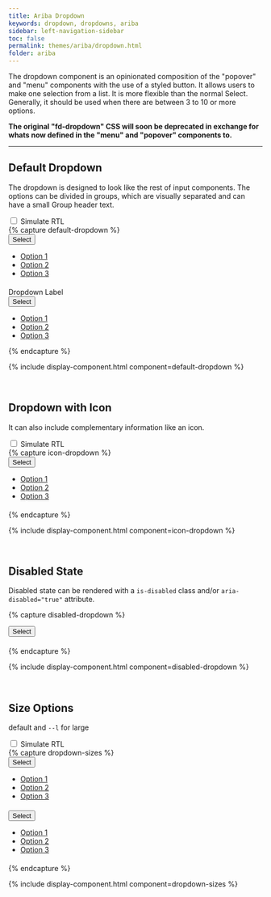 ```yaml
---
title: Ariba Dropdown
keywords: dropdown, dropdowns, ariba
sidebar: left-navigation-sidebar
toc: false
permalink: themes/ariba/dropdown.html
folder: ariba
---
```

<link rel="stylesheet" type="text/css" href="{{site.baseurl}}/css/theme/ariba/fundamental-ui-ariba-icons.css">

The dropdown component is an opinionated composition of the "popover" and "menu" components with the use of a styled button. It allows users to make one selection from a list. It is more flexible than the normal Select. Generally, it should be used when there are between 3 to 10 or more options.

<b>The original "fd-dropdown" CSS will soon be deprecated in exchange for whats now defined in the "menu" and "popover" components to.</b>

<hr />

## Default Dropdown

The dropdown is designed to look like the rest of input components. The options can be divided in groups, which are visually separated and can have a small Group header text.

<style type="text/css">
.fd-popover {
    margin: 0 0 20px 0;
}
.fd-popover:last-child {
    margin-bottom: 0;
}
.docs-component .fd-dropdown {
    margin-right: 0px;
}
</style>
<div>
    <label class="fd-form__label " for="ImBw455111">
        <span class="fd-toggle fd-toggle--xxs fd-form__control">
            <input type="checkbox" name="" value="" id="ImBw455111" class="toggle-rtl" aria-controls="rtl-contianer-b-dd">
            <span class="fd-toggle__switch" role="presentation"></span>
        </span>
        Simulate RTL
    </label>  
</div>
<div id='rtl-contianer-b-dd'>
{% capture default-dropdown %}
<div class="fd-popover fd-dropdown">
    <div class="fd-popover__control">
        <button class="fd-dropdown__control fd-button--toolbar" aria-controls="PMiPS427" aria-expanded="false" aria-haspopup="true">
            Select
        </button>
    </div>
    <div class="fd-popover__body" aria-hidden="true" id="PMiPS427">
        <nav class="fd-menu">
            <ul class="fd-menu__list">
                <li><a href="#" class="fd-menu__item">Option 1</a></li>
                <li><a href="#" class="fd-menu__item selected">Option 2</a></li>
                <li><a href="#" class="fd-menu__item">Option 3</a></li>
            </ul>
        </nav>
    </div>
</div>

<div class="fd-form__set">
    <div class="fd-form__item">
        <label class="fd-form__label" for="input-1">Dropdown Label</label>
        <div class="fd-popover fd-dropdown">
            <div class="fd-popover__control">
                <button class="fd-dropdown__control fd-button--toolbar" aria-controls="PMiPS4271" aria-expanded="false" aria-haspopup="true">
                    Select
                </button>
            </div>
            <div class="fd-popover__body" aria-hidden="true" id="PMiPS4271">
                <nav class="fd-menu">
                    <ul class="fd-menu__list">
                        <li><a href="#" class="fd-menu__item">Option 1</a></li>
                        <li><a href="#" class="fd-menu__item selected">Option 2</a></li>
                        <li><a href="#" class="fd-menu__item">Option 3</a></li>
                    </ul>
                </nav>
            </div>
        </div>
    </div>
</div>

{% endcapture %}

{% include display-component.html component=default-dropdown %}
</div>
<br />

## Dropdown with Icon

It can also include complementary information like an icon.
<div>
    <label class="fd-form__label " for="ImBw455111">
        <span class="fd-toggle fd-toggle--xxs fd-form__control">
            <input type="checkbox" name="" value="" id="ImBw455111" class="toggle-rtl" aria-controls="rtl-contianer-b-dd-icon">
            <span class="fd-toggle__switch" role="presentation"></span>
        </span>
        Simulate RTL
    </label>  
</div>
<div id='rtl-contianer-b-dd-icon'>
{% capture icon-dropdown %}
<div class="fd-popover fd-dropdown">
    <div class="fd-popover__control">
        <button class="fd-dropdown__control fd-button--toolbar sap-icon--filter" aria-controls="PeoijrS427" aria-expanded="false" aria-haspopup="true">
            Select
        </button>
    </div>
    <div class="fd-popover__body" aria-hidden="true" id="PeoijrS427">
        <nav class="fd-menu">
            <ul class="fd-menu__list">
                <li><a href="#" class="fd-menu__item">Option 1</a></li>
                <li><a href="#" class="fd-menu__item">Option 2</a></li>
                <li><a href="#" class="fd-menu__item">Option 3</a></li>
            </ul>
        </nav>
    </div>
</div>
{% endcapture %}

{% include display-component.html component=icon-dropdown %}
</div>
<br />

## Disabled State

Disabled state can be rendered with a `is-disabled` class and/or `aria-disabled="true"` attribute.

{% capture disabled-dropdown %}
<div class="fd-popover fd-dropdown">
    <div class="fd-popover__control">
        <button class="fd-dropdown__control fd-button--toolbar sap-icon--filter is-disabled" aria-controls="Cz0R9591" aria-expanded="false" aria-haspopup="true" aria-disabled="true">
            Select
        </button>
    </div>
</div>
{% endcapture %}

{% include display-component.html component=disabled-dropdown %}

<br>

## Size Options
default and `--l` for large
<div>
    <label class="fd-form__label " for="ImBw455111">
        <span class="fd-toggle fd-toggle--xxs fd-form__control">
            <input type="checkbox" name="" value="" id="ImBw455111" class="toggle-rtl" aria-controls="rtl-contianer-b-dd-size">
            <span class="fd-toggle__switch" role="presentation"></span>
        </span>
        Simulate RTL
    </label>  
</div>
<div id='rtl-contianer-b-dd-size'>
{% capture dropdown-sizes %}

<div class="fd-popover fd-dropdown">
    <div class="fd-popover__control">
        <button class="fd-dropdown__control fd-button--toolbar" aria-controls="aklsjd90" aria-expanded="false" aria-haspopup="true">
            Select
        </button>
    </div>
    <div class="fd-popover__body" aria-hidden="true" id="aklsjd90">
        <nav class="fd-menu">
            <ul class="fd-menu__list">
                <li><a href="#" class="fd-menu__item">Option 1</a></li>
                <li><a href="#" class="fd-menu__item selected">Option 2</a></li>
                <li><a href="#" class="fd-menu__item">Option 3</a></li>
            </ul>
        </nav>
    </div>
</div>

<div class="fd-popover fd-dropdown --l">
    <div class="fd-popover__control">
        <button class="fd-dropdown__control fd-button--toolbar fd-button--l" aria-controls="vb4jkbkj" aria-expanded="false" aria-haspopup="true">
            Select
        </button>
    </div>
    <div class="fd-popover__body" aria-hidden="true" id="vb4jkbkj">
        <nav class="fd-menu">
            <ul class="fd-menu__list">
                <li><a href="#" class="fd-menu__item">Option 1</a></li>
                <li><a href="#" class="fd-menu__item">Option 2</a></li>
                <li><a href="#" class="fd-menu__item selected">Option 3</a></li>
            </ul>
        </nav>
    </div>
</div>
{% endcapture %}

{% include display-component.html component=dropdown-sizes %}
</div>
<br>